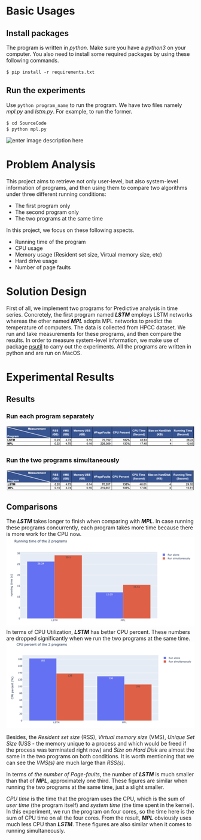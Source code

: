 
# Basic Usages

## Install packages
The program is written in *python*. Make sure you have a *python3* on your computer. You also need to install some required packages by using these following commands.


    $ pip install -r requirements.txt
    
 ## Run the experiments
 Use `python program_name` to run the program. We have two files namely *mpl.py* and *lstm.py*. For example, to run the former.
 
    $ cd SourceCode
    $ python mpl.py

![enter image description here](https://github.com/chaupmcs/os_project1/blob/master/img/demo_mpl.gif?raw=true)

# Problem Analysis
This project aims to retrieve not only user-level, but also system-level information of programs,  and then using them to compare  two  algorithms  under  three  different  running conditions:
   - The first program only
   - The second program only
   - The two programs at the same time


In this project, we focus on these following aspects.
   - Running time of the program
   - CPU usage
   - Memory usage (Resident set size, Virtual memory size, etc)
   - Hard drive usage
   - Number of page faults

# Solution Design
First of all, we implement two programs for Predictive analysis in time series. Concretely, the first program named ***LSTM*** employs LSTM networks whereas the other named ***MPL*** adopts MPL networks to predict the temperature of computers. The data is collected from HPCC dataset. We run and take measurements for these programs, and then compare the results.  In order to measure system-level information, we make use of package  [psutil](https://psutil.readthedocs.io/en/latest/) to carry out the experiments.  All the programs are written in python and are run on MacOS.

# Experimental Results
## Results

### Run each program separately 
![enter image description here](https://raw.githubusercontent.com/chaupmcs/os_project1/master/img/separately.png)

### Run the two programs simultaneously
![enter image description here](https://raw.githubusercontent.com/chaupmcs/os_project1/master/img/simultaneously.png)

## Comparisons
The ***LSTM*** takes longer to finish when comparing with  ***MPL***.  In case running these programs concurrently, each program takes more time because there is more work for the CPU now. 
![enter image description here](https://raw.githubusercontent.com/chaupmcs/os_project1/master/img/running_time.png)
<br>
In terms of CPU Utilization, ***LSTM*** has better CPU percent. These numbers are dropped significantly when we run the two programs at the same time.
![enter image description here](https://raw.githubusercontent.com/chaupmcs/os_project1/master/img/cpu_percent.png)

Besides, the *Resident set size* (RSS), *Virtual memory size* (VMS),  *Unique Set Size* (USS - the memory unique to a process and which would be freed if the process was terminated right now) and *Size on Hard Disk* are almost the same in the two programs on both conditions. It is worth mentioning that we can see the *VMS(s)* are much large than *RSS(s)*.

In terms of *the number of Page-faults*, the number of ***LSTM*** is much smaller than that of ***MPL***, approximately one third. These figures are similar when running the two programs at the same time, just a slight smaller. 

*CPU time* is the time that the program uses the CPU, which is the sum of *user  time*  (the program itself) and  *system time* (the time spent in the kernel). In this experiment, we run the program on four cores, so the time here is the sum of CPU time on all the four cores. From the result, ***MPL*** obviously uses much less CPU than ***LSTM***. These figures are also similar when it comes to running simultaneously.